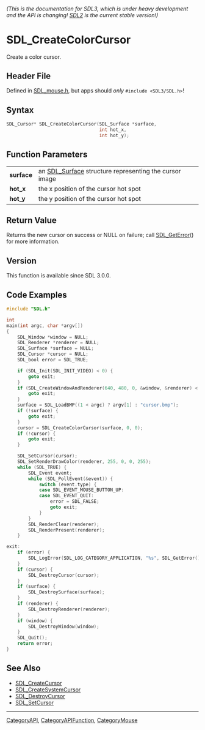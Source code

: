 ###### (This is the documentation for SDL3, which is under heavy development and the API is changing! [SDL2](https://wiki.libsdl.org/SDL2/) is the current stable version!)
# SDL_CreateColorCursor

Create a color cursor.

## Header File

Defined in [SDL_mouse.h](https://github.com/libsdl-org/SDL/blob/main/include/SDL3/SDL_mouse.h), but apps should _only_ `#include <SDL3/SDL.h>`!

## Syntax

```c
SDL_Cursor* SDL_CreateColorCursor(SDL_Surface *surface,
                                  int hot_x,
                                  int hot_y);

```

## Function Parameters

|                 |                                                                       |
| --------------- | --------------------------------------------------------------------- |
| **surface**     | an [SDL_Surface](SDL_Surface) structure representing the cursor image |
| **hot_x**       | the x position of the cursor hot spot                                 |
| **hot_y**       | the y position of the cursor hot spot                                 |

## Return Value

Returns the new cursor on success or NULL on failure; call
[SDL_GetError](SDL_GetError)() for more information.

## Version

This function is available since SDL 3.0.0.

## Code Examples

```c++
#include "SDL.h"

int
main(int argc, char *argv[])
{
    SDL_Window *window = NULL;
    SDL_Renderer *renderer = NULL;
    SDL_Surface *surface = NULL;
    SDL_Cursor *cursor = NULL;
    SDL_bool error = SDL_TRUE;

    if (SDL_Init(SDL_INIT_VIDEO) < 0) {
        goto exit;
    }
    if (SDL_CreateWindowAndRenderer(640, 480, 0, &window, &renderer) < 0) {
        goto exit;
    }
    surface = SDL_LoadBMP((1 < argc) ? argv[1] : "cursor.bmp");
    if (!surface) {
        goto exit;
    }
    cursor = SDL_CreateColorCursor(surface, 0, 0);
    if (!cursor) {
        goto exit;
    }

    SDL_SetCursor(cursor);
    SDL_SetRenderDrawColor(renderer, 255, 0, 0, 255);
    while (SDL_TRUE) {
        SDL_Event event;
        while (SDL_PollEvent(&event)) {
            switch (event.type) {
            case SDL_EVENT_MOUSE_BUTTON_UP:
            case SDL_EVENT_QUIT:
                error = SDL_FALSE;
                goto exit;
            }
        }
        SDL_RenderClear(renderer);
        SDL_RenderPresent(renderer);
    }

exit:
    if (error) {
        SDL_LogError(SDL_LOG_CATEGORY_APPLICATION, "%s", SDL_GetError());
    }
    if (cursor) {
        SDL_DestroyCursor(cursor);
    }
    if (surface) {
        SDL_DestroySurface(surface);
    }
    if (renderer) {
        SDL_DestroyRenderer(renderer);
    }
    if (window) {
        SDL_DestroyWindow(window);
    }
    SDL_Quit();
    return error;
}
```

## See Also

* [SDL_CreateCursor](SDL_CreateCursor)
* [SDL_CreateSystemCursor](SDL_CreateSystemCursor)
* [SDL_DestroyCursor](SDL_DestroyCursor)
* [SDL_SetCursor](SDL_SetCursor)

----
[CategoryAPI](CategoryAPI), [CategoryAPIFunction](CategoryAPIFunction), [CategoryMouse](CategoryMouse)


